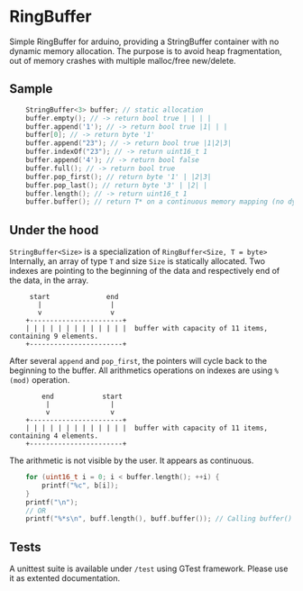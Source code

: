 # RingBuffer

Simple RingBuffer for arduino, providing a StringBuffer container with no dynamic memory allocation.
The purpose is to avoid heap fragmentation, out of memory crashes with multiple malloc/free new/delete.

## Sample

```C++
	StringBuffer<3> buffer; // static allocation
	buffer.empty(); // -> return bool true | | | |
	buffer.append('1'); // -> return bool true |1| | |
	buffer[0]; // -> return byte '1'
	buffer.append("23"); // -> return bool true |1|2|3|
	buffer.indexOf("23"); // -> return uint16_t 1
	buffer.append('4'); // -> return bool false
	buffer.full(); // -> return bool true
	buffer.pop_first(); // return byte '1' | |2|3|
	buffer.pop_last(); // return byte '3' | |2| |
	buffer.length(); // -> return uint16_t 1
	buffer.buffer(); // return T* on a continuous memory mapping (no dynamic allocation, only memmove)
```

## Under the hood

`StringBuffer<Size>` is a specialization of `RingBuffer<Size, T = byte>`
Internally, an array of type `T` and size `Size` is statically allocated.
Two indexes are pointing to the beginning of the data and respectively end of the data, in the array.
```
	 start              end
	   |                 |
	   v                 v
	+-----------------------+
	| | | | | | | | | | | | |  buffer with capacity of 11 items, containing 9 elements.
	+-----------------------+
```
 After several `append` and `pop_first`, the pointers will cycle back to the beginning to the buffer. All arithmetics operations on indexes are using `% (mod)` operation.
 
```
	    end            start
	     |               |
	     v               v
	+-----------------------+
	| | | | | | | | | | | | |  buffer with capacity of 11 items, containing 4 elements.
	+-----------------------+
```

The arithmetic is not visible by the user. It appears as continuous.

```C++
	for (uint16_t i = 0; i < buffer.length(); ++i) {
		printf("%c", b[i]);
	}
	printf("\n");
	// OR
	printf("%*s\n", buff.length(), buff.buffer()); // Calling buffer() MAY cause a call to memmove
```

## Tests

A unittest suite is available under `/test` using GTest framework. Please use it as extented documentation.
